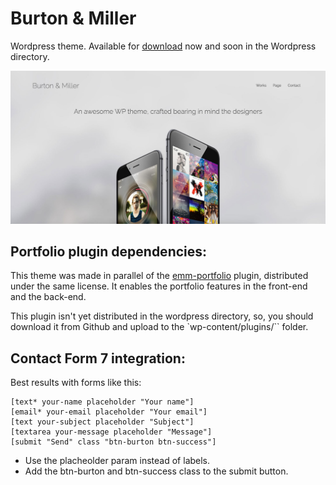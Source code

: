 # Burton & Miller
Wordpress theme. Available for [download](https://github.com/emmgfx/burton-miller/releases) now and soon in the Wordpress directory.

![Screenshot](https://raw.githubusercontent.com/emmgfx/burton-miller/master/screenshot.png)

## Portfolio plugin dependencies:

This theme was made in parallel of the [emm-portfolio](https://github.com/emmgfx/emm-portfolio) plugin, distributed under the same license. It enables the portfolio features in the front-end and the back-end.

This plugin isn't yet distributed in the wordpress directory, so, you should download it from Github and upload to the `wp-content/plugins/`` folder.

## Contact Form 7 integration:

Best results with forms like this:

    [text* your-name placeholder "Your name"]
    [email* your-email placeholder "Your email"]
    [text your-subject placeholder "Subject"]
    [textarea your-message placeholder "Message"]
    [submit "Send" class "btn-burton btn-success"]

 - Use the placheolder param instead of labels.
 - Add the btn-burton and btn-success class to the submit button.
